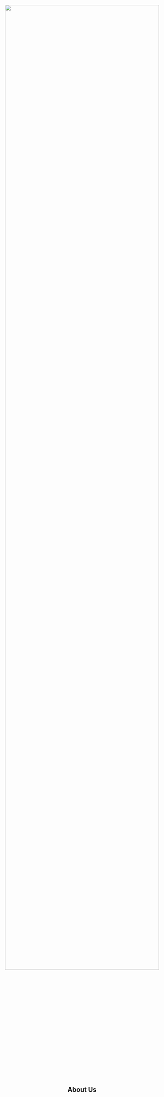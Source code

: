 <img src="https://raw.githubusercontent.com/Lin8x/CyberSecCanvas/master/images/background.gif" width="100%" height="10">

<p align="center"> <img src="https://github.com/asian-code/CyberSecCanvas/blob/master/images/cyber.png" width="100%" height="90%"> </p>

## <p align="center"> About Us </p>
<!--- 
- Description about the club
- Welcomes newcomers
- Talks about the foundation and ideas

--->

<img src="https://raw.githubusercontent.com/Lin8x/CyberSecCanvas/master/images/background.gif" width="100%" height="10">

<!--- 
* [How to Join]()
* [Our Lessons and Files]()
* [Our Currency Systen]()
* [Performing Competitions]()
* [Fundraising]()
* [Our Club Roles and Staff]()
--->

<img src="https://raw.githubusercontent.com/Lin8x/CyberSecCanvas/master/images/background.gif" width="100%" height="10">
